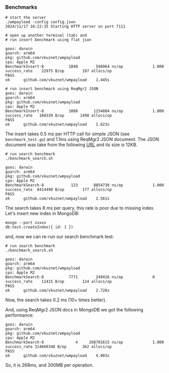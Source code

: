 ### Benchmarks

```
# start the server
./wmpayload -config config.json
2024/11/17 16:22:35 Starting HTTP server on port 7111
```

```
# open up another terminal (tab) and
# run insert benchmark using flat json

goos: darwin
goarch: arm64
pkg: github.com/vkuznet/wmpayload
cpu: Apple M2
BenchmarkInsert-8   	    1840	    598964 ns/op	         1.000 success_rate	   22975 B/op	     197 allocs/op
PASS
ok  	github.com/vkuznet/wmpayload	1.445s

# run insert benchmark using ReqMgr2 JSON
goos: darwin
goarch: arm64
pkg: github.com/vkuznet/wmpayload
cpu: Apple M2
BenchmarkInsert-8   	    1088	   1154884 ns/op	         1.000 success_rate	  168339 B/op	    1490 allocs/op
PASS
ok  	github.com/vkuznet/wmpayload	1.623s
```

The insert takes 0.5 ms per HTTP call for simple JSON (see `benchmark_test.go`)
and 1.1ms using ReqMgr2
JSON document. The JSON document was take from the following
[URL](https://cmsweb-testbed.cern.ch/reqmgr2/fetch?rid=request-apiccine_SC_PREMIX_GFALStageoutTest_v5_241008_120259_4210) and its size is 12KB.

```
# run search benchmark
./benchmark_search.sh

goos: darwin
goarch: arm64
pkg: github.com/vkuznet/wmpayload
cpu: Apple M2
BenchmarkSearch-8   	     123	   8854730 ns/op	         1.000 success_rate	 8414498 B/op	     177 allocs/op
PASS
ok  	github.com/vkuznet/wmpayload	2.561s

```
The search takes 8 ms per query, this rate is poor due to missing index. Let's insert
new index in MongoDB:

```
mongo --port xxxxx
db.test.createIndex({ id: 1 })
```
and, now we can re-run our search benchmark test:
```
# run search benchmark
./benchmark_search.sh

goos: darwin
goarch: arm64
pkg: github.com/vkuznet/wmpayload
cpu: Apple M2
BenchmarkSearch-8   	    7771	    249416 ns/op	         0 success_rate	   11415 B/op	     124 allocs/op
PASS
ok  	github.com/vkuznet/wmpayload	2.728s
```
Now, the search takes 0.2 ms (10+ times better).

And, using ReqMgr2 JSON docs in MongoDB we got the following performance:
```
goos: darwin
goarch: arm64
pkg: github.com/vkuznet/wmpayload
cpu: Apple M2
BenchmarkSearch-8   	       4	 268701615 ns/op	         1.000 success_rate	314660348 B/op	     362 allocs/op
PASS
ok  	github.com/vkuznet/wmpayload	4.003s
```
So, it is 268ms, and 300MB per operation.
